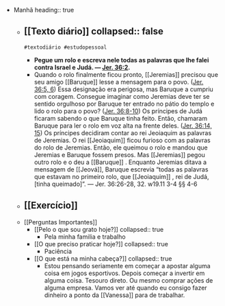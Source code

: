 - Manhã
  heading:: true
	- [[Texto diário]]
	  collapsed:: false
		-
		  #textodiário #estudopessoal
		- **Pegue um rolo e escreva nele todas as palavras que lhe falei contra Israel e Judá. — [Jer. 36:2](https://wol.jw.org/pt/wol/bc/r5/lp-t/1102021405/74/0).**
		- Quando o rolo finalmente ficou pronto, [[Jeremias]] precisou que seu amigo [[Baruque]] lesse a mensagem para o povo. ([Jer. 36:5, 6](https://wol.jw.org/pt/wol/bc/r5/lp-t/1102021405/75/0)) Essa designação era perigosa, mas Baruque a cumpriu com coragem. Consegue imaginar como Jeremias deve ter se sentido orgulhoso por Baruque ter entrado no pátio do templo e lido o rolo para o povo? ([Jer. 36:8-10](https://wol.jw.org/pt/wol/bc/r5/lp-t/1102021405/76/0)) Os príncipes de Judá ficaram sabendo o que Baruque tinha feito. Então, chamaram Baruque para ler o rolo em voz alta na frente deles. ([Jer. 36:14, 15](https://wol.jw.org/pt/wol/bc/r5/lp-t/1102021405/77/0)) Os príncipes decidiram contar ao rei Jeoiaquim as palavras de Jeremias. O rei [[Jeoiaquim]] ficou furioso com as palavras do rolo de Jeremias. Então, ele queimou o rolo e mandou que Jeremias e Baruque fossem presos. Mas [[Jeremias]] pegou outro rolo e o deu a [[Baruque]] . Enquanto Jeremias ditava a mensagem de [[Jeová]], Baruque escrevia “todas as palavras que estavam no primeiro rolo, que [[Jeoiaquim]] , rei de Judá, [tinha queimado]”. — Jer. 36:26-28, 32. w19.11 3-4 §§ 4-6
	- [[Exercício]]
		-
	- [[Perguntas Importantes]]
		- [[Pelo o que sou grato hoje?]]
		  collapsed:: true
			- Pela minha familia e trabalho
		- [[O que preciso praticar hoje?]]
		  collapsed:: true
			- Paciência
		- [[O que está na minha cabeça?]]
		  collapsed:: true
			- Estou pensando seriamente em começar a apostar alguma coisa em jogos esportivos. Depois começar a invertir em alguma coisa. Tesouro direto. Ou mesmo comprar ações de alguma empresa. Vamos ver até quando eu consigo fazer dinheiro a ponto da [[Vanessa]] para de trabalhar.